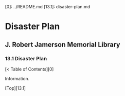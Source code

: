 <head>
	<link rel="stylesheet" type="text/css" href="../main.css">
</head>
[0]: ../README.md
[13.1]: disaster-plan.md

# Disaster Plan
## J. Robert Jamerson Memorial Library
### 13.1 Disaster Plan
[< Table of Contents][0]

Information.

[Top][13.1]
